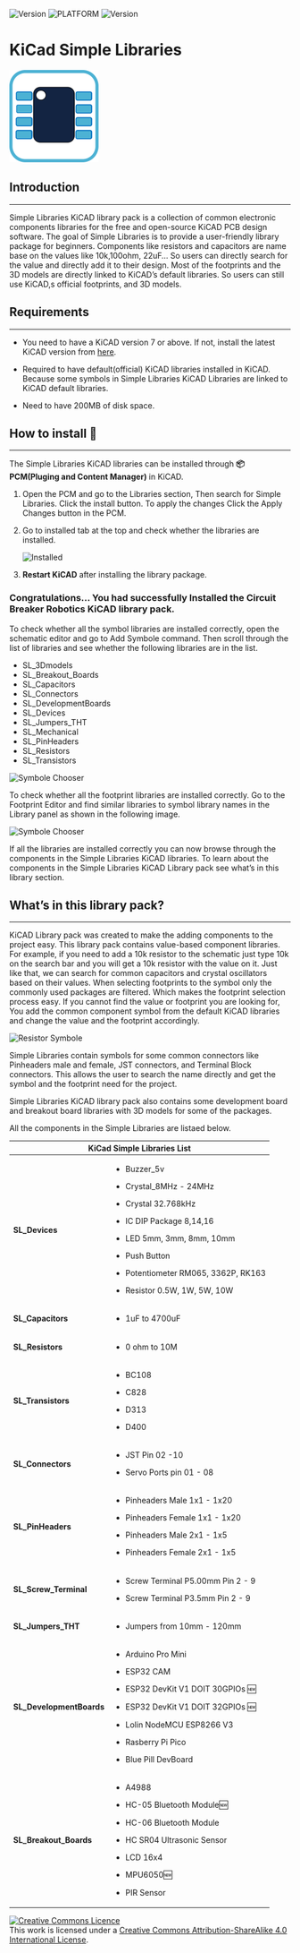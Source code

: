 
![Version](https://img.shields.io/badge/COMPONESNTS-330-yellow?style=for-the-badge)   ![PLATFORM](https://img.shields.io/badge/PLATFORM-KiCAD-informational?style=for-the-badge&?link=https://www.kicad.org/=https://www.kicad.org/)   ![Version](https://img.shields.io/badge/Version-v0.5-success?style=for-the-badge) 
# **KiCad Simple Libraries**

![Logo](./assets/logo.png)

##  **Introduction**
---

Simple Libraries KiCAD library pack is a collection of common electronic components libraries for the free and open-source KiCAD PCB design software. The goal of Simple Libraries is to provide a user-friendly library package for beginners. Components like resistors and capacitors are name base on the values like 10k,100ohm, 22uF… So users can directly search for the value and directly add it to their design. Most of the footprints and the 3D models are directly linked to KiCAD’s default libraries. So users can still use KiCAD,s official footprints, and 3D models.  

## **Requirements**
---
- You need to have a KiCAD version 7 or above. If not, install the latest KiCAD version from <a href="https://www.kicad.org/download/">here</a>.

- Required to have default(official) KiCAD libraries installed in KiCAD. Because some symbols in Simple Libraries KiCAD Libraries are linked to KiCAD default libraries.

- Need to have 200MB of disk space.

## **How to install 📜**
---

The Simple Libraries KiCAD libraries can be installed through **📦 PCM(Pluging and Content Manager)** in KiCAD.

1. Open the PCM and go to the Libraries section, Then search for Simple Libraries. Click the install button. To apply the changes Click the Apply Changes button in the PCM. 

2. Go to installed tab at the top and check whether the libraries are installed. 

    ![Installed](./videos/installed.png) 




3. **Restart KiCAD** after installing the library package. 

### Congratulations... You had successfully Installed the Circuit Breaker Robotics KiCAD library pack.


To check whether all the symbol libraries are installed correctly, open the schematic editor and go to Add Symbole command. Then scroll through the list of libraries and see whether the following libraries are in the list. 

- SL_3Dmodels
- SL_Breakout_Boards
- SL_Capacitors
- SL_Connectors
- SL_DevelopmentBoards
- SL_Devices
- SL_Jumpers_THT
- SL_Mechanical
- SL_PinHeaders
- SL_Resistors
- SL_Transistors


![Symbole Chooser](./videos/RGSymboleLibs.png) 

To check whether all the footprint libraries are installed correctly. Go to the Footprint Editor and find similar libraries to symbol library names in the Library panel as shown in the following image. 

![Symbole Chooser](./videos/RGFootprintLib.png) 

If all the libraries are installed correctly you can now browse through the components in the Simple Libraries KiCAD libraries. To learn about the components in the Simple Libraries KiCAD Library pack see what’s in this library section. 

##  **What’s in this library pack?**
---


KiCAD Library pack was created to make the adding components to the project easy. This library pack contains value-based component libraries. For example, if you need to add a 10k resistor to the schematic just type 10k on the search bar and you will get a 10k resistor with the value on it.  Just like that, we can search for common capacitors and crystal oscillators based on their values. When selecting footprints to the symbol only the commonly used packages are filtered. Which makes the footprint selection process easy. If you cannot find the value or footprint you are looking for, You add the common component symbol from the default KiCAD libraries and change the value and the footprint accordingly. 

![Resistor Symbole](./videos/ResistorSym.png) 

Simple Libraries contain symbols for some common connectors like Pinheaders male and female,  JST connectors, and Terminal Block connectors. This allows the user to search the name directly and get the symbol and the footprint need for the project. 

Simple Libraries KiCAD library pack also contains some development board and breakout board libraries with 3D models for some of the packages.  

All the components in the Simple Libraries are listaed below. 


<div id="KiCad Simple Libraries List" align="left">
 <table>
   <thead>
    <tr>
     <th colspan="3" rowspan="1"><b>KiCad Simple Libraries List</b></th>
    </tr>
   </thead>
   <tbody>
    <tr>
     <td><strong>SL_Devices</strong></td>
     <td>
     <ul>
       <li><p>Buzzer_5v</p></li>
       <li><p>Crystal_8MHz - 24MHz</p></li>
       <li><p>Crystal 32.768kHz</p></li>
       <li><p>IC DIP Package 8,14,16</p></li>
       <li><p>LED 5mm, 3mm, 8mm, 10mm</p></li>
        <li><p>Push Button</p></li>
       <li><p>Potentiometer RM065, 3362P, RK163</p></li>
       <li><p>Resistor 0.5W, 1W, 5W, 10W</p></li>
       <p>  </p>
    </tr>
    <tr>
     <td><strong>SL_Capacitors</strong></td>
     <td>
     <ul>
       <li><p>1uF to 4700uF</p></li>
    </tr>
    <tr>
     <td><strong>SL_Resistors</strong></td>
     <td>
     <ul>
       <li><p>0 ohm to 10M</p></li>
    </tr>
    <tr>
     <td><strong>SL_Transistors</strong></td>
     <td>
     <ul>
       <li><p>BC108</p></li>
       <li><p>C828</p></li>
       <li><p>D313</p></li>
       <li><p>D400</p></li>
    </tr>
    <tr>
     <td><strong>SL_Connectors</strong></td>
     <td>
     <ul>
       <li><p>JST Pin 02 -10</p></li>
       <li><p>Servo Ports pin 01 - 08</p></li>
    </tr>
    <tr>
    <td><strong>SL_PinHeaders</strong></td>
     <td>
     <ul>
       <li><p>Pinheaders Male 1x1 - 1x20</p></li>
       <li><p>Pinheaders Female 1x1 - 1x20</p></li>
       <li><p>Pinheaders Male 2x1 - 1x5</p></li>
       <li><p>Pinheaders Female 2x1 - 1x5</p></li>
    </tr>
    <tr>
    <td><strong>SL_Screw_Terminal</strong></td>
     <td>
     <ul>
       <li><p>Screw Terminal P5.00mm Pin  2 - 9</p></li>
       <li><p>Screw Terminal P3.5mm Pin  2 - 9</p></li>
    </tr>
    <tr>
    <td><strong>SL_Jumpers_THT</strong></td>
     <td>
     <ul>
       <li><p>Jumpers from 10mm - 120mm</p></li>
    </tr>
    <tr>
     <td><strong>SL_DevelopmentBoards</strong></td>
     <td>
     <ul>
       <li><p>Arduino Pro Mini</p></li>
       <li><p>ESP32 CAM</p></li>
       <li><p>ESP32 DevKit V1 DOIT 30GPIOs 🆕</p></li>
       <li><p>ESP32 DevKit V1 DOIT 32GPIOs 🆕</p></li>
       <li><p>Lolin NodeMCU ESP8266 V3</p></li>
       <li><p>Rasberry Pi Pico</p></li>
       <li><p>Blue Pill DevBoard</p></li>   
    </tr>
    <tr>
         <td><strong>SL_Breakout_Boards</strong></td>
     <td>
     <ul>
       <li><p>A4988</p></li>
       <li><p>HC-05 Bluetooth Module🆕</p></li>
       <li><p>HC-06 Bluetooth Module</p></li>
       <li><p>HC SR04 Ultrasonic Sensor</p></li>
       <li><p>LCD 16x4</p></li>
       <li><p>MPU6050🆕</p></li>
       <li><p>PIR Sensor</p></li>
    </tr>
     </tbody>
  </table>
</div>


<a rel="license" href="http://creativecommons.org/licenses/by-sa/4.0/"><img alt="Creative Commons Licence" style="border-width:0" src="https://i.creativecommons.org/l/by-sa/4.0/88x31.png" /></a><br />This work is licensed under a <a rel="license" href="http://creativecommons.org/licenses/by-sa/4.0/">Creative Commons Attribution-ShareAlike 4.0 International License</a>.
